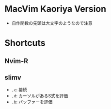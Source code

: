 # MacVim Kaoriya Version
* 自作関数の先頭は大文字のようなので注意

# Shortcuts
## Nvim-R

## slimv
* `,c`: 接続
* `,d`: カーソルがあるS式を評価
* `,b`: バッファーを評価
